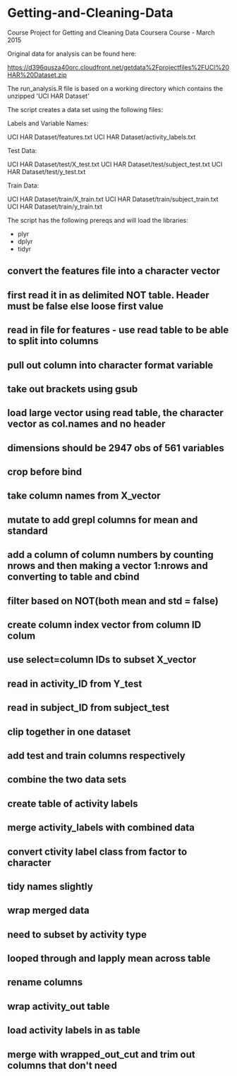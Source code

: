 # Getting-and-Cleaning-Data
Course Project for Getting and Cleaning Data Coursera Course - March 2015

Original data for analysis can be found here:

https://d396qusza40orc.cloudfront.net/getdata%2Fprojectfiles%2FUCI%20HAR%20Dataset.zip

The run_analysis.R file is based on a working directory which contains the unzipped 'UCI HAR Dataset'

The script creates a data set using the following files:

Labels and Variable Names:

UCI HAR Dataset/features.txt
UCI HAR Dataset/activity_labels.txt

Test Data:

UCI HAR Dataset/test/X_test.txt
UCI HAR Dataset/test/subject_test.txt
UCI HAR Dataset/test/y_test.txt

Train Data:

UCI HAR Dataset/train/X_train.txt
UCI HAR Dataset/train/subject_train.txt
UCI HAR Dataset/train/y_train.txt

The script has the following prereqs and will load the libraries:

* plyr
* dplyr
* tidyr

## convert the features file into a character vector
## first read it in as delimited NOT table. Header must be false else loose first value
## read in file for features - use read table to be able to split into columns
## pull out column into character format variable
## take out brackets using gsub
## load large vector using read table, the character vector as col.names and no header
## dimensions should be 2947 obs of 561 variables
## crop before bind
## take column names from X_vector
## mutate to add grepl columns for mean and standard
## add a column of column numbers by counting nrows and then making a vector 1:nrows and converting to table and cbind
## filter based on NOT(both mean and std = false)
## create column index vector from column ID colum
## use select=column IDs to subset X_vector
## read in activity_ID from Y_test
## read in subject_ID from subject_test
## clip together in one dataset
## add test and train columns respectively
## combine the two data sets
## create table of activity labels
## merge activity_labels with combined data
## convert ctivity label class from factor to character
## tidy names slightly
## wrap merged data
## need to subset by activity type
## looped through and lapply mean across table
## rename columns
## wrap activity_out table
## load activity labels in as table
## merge with wrapped_out_cut and trim out columns that don't need


